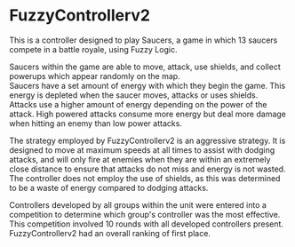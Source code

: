 # FuzzyControllerv2
This is a controller designed to play Saucers, a game in which 13 saucers compete in a battle royale, using Fuzzy Logic.

Saucers within the game are able to move, attack, use shields, and collect powerups which appear randomly on the map.<br />
Saucers have a set amount of energy with which they begin the game. This energy is depleted when the saucer moves, attacks or uses shields.<br />
Attacks use a higher amount of energy depending on the power of the attack. High powered attacks consume more energy but deal more damage when hitting an enemy than low power attacks.<br />

The strategy employed by FuzzyControllerv2 is an aggressive strategy. It is designed to move at maximum speeds at all times to assist with dodging attacks, 
and will only fire at enemies when they are within an extremely close distance to ensure that attacks do not miss and energy is not wasted.<br />
The controller does not employ the use of shields, as this was determined to be a waste of energy compared to dodging attacks.<br />

Controllers developed by all groups within the unit were entered into a competition to determine which group's controller was the most effective.
This competition involved 10 rounds with all developed controllers present. FuzzyControllerv2 had an overall ranking of first place.
